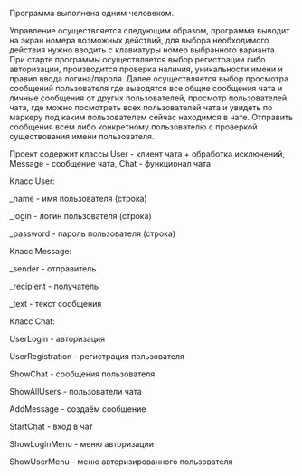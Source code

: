Программа выполнена одним человеком.

Управление осуществляется следующим образом, программа выводит на экран номера возможных действий, для выбора необходимого действия нужно вводить с клавиатуры номер выбранного варианта.
При старте программы осуществляется выбор регистрации либо авторизации, производится проверка наличия, уникальности имени и правил ввода логина/пароля. Далее осуществляется выбор просмотра сообщений пользователя где выводятся все общие сообщения чата и личные сообщения от других пользователей, просмотр пользователей чата, где можно посмотреть всех пользователей чата и увидеть по маркеру под каким пользователем сейчас находимся в чате. Отправить сообщения всем либо конкретному пользователю с проверкой существования имени пользователя.

Проект содержит классы User - клиент чата + обработка исключений, Message - сообщение чата, Chat - функционал чата 

Класс User:

_name - имя пользователя (строка)

_login - логин пользователя (строка)

_password - пароль пользователя (строка)

Класс Message:

_sender - отправитель

_recipient  - получатель 

_text - текст сообщения

Класс Chat:

UserLogin - авторизация

UserRegistration - регистрация пользователя

ShowChat - сообщения пользователя

ShowAllUsers - пользователи чата

AddMessage - создаём сообщение

StartChat - вход в чат

ShowLoginMenu - меню авторизации

ShowUserMenu - меню авторизированного пользователя
